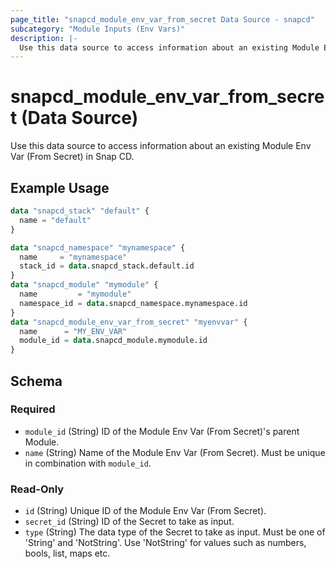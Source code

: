 ```yaml
---
page_title: "snapcd_module_env_var_from_secret Data Source - snapcd"
subcategory: "Module Inputs (Env Vars)"
description: |-
  Use this data source to access information about an existing Module Env Var (From Secret) in Snap CD.
---
```


# snapcd_module_env_var_from_secret (Data Source)

Use this data source to access information about an existing Module Env Var (From Secret) in Snap CD.


## Example Usage

```terraform
data "snapcd_stack" "default" {
  name = "default"
}

data "snapcd_namespace" "mynamespace" {
  name     = "mynamespace"
  stack_id = data.snapcd_stack.default.id
}
data "snapcd_module" "mymodule" {
  name         = "mymodule"
  namespace_id = data.snapcd_namespace.mynamespace.id
}
data "snapcd_module_env_var_from_secret" "myenvvar" {
  name      = "MY_ENV_VAR"
  module_id = data.snapcd_module.mymodule.id
}
```

<!-- schema generated by tfplugindocs -->
## Schema

### Required

- `module_id` (String) ID of the Module Env Var (From Secret)'s parent Module.
- `name` (String) Name of the Module Env Var (From Secret).  Must be unique in combination with `module_id`.

### Read-Only

- `id` (String) Unique ID of the Module Env Var (From Secret).
- `secret_id` (String) ID of the Secret to take as input.
- `type` (String) The data type of the Secret to take as input. Must be one of 'String' and 'NotString'. Use 'NotString' for values such as numbers, bools, list, maps etc.

